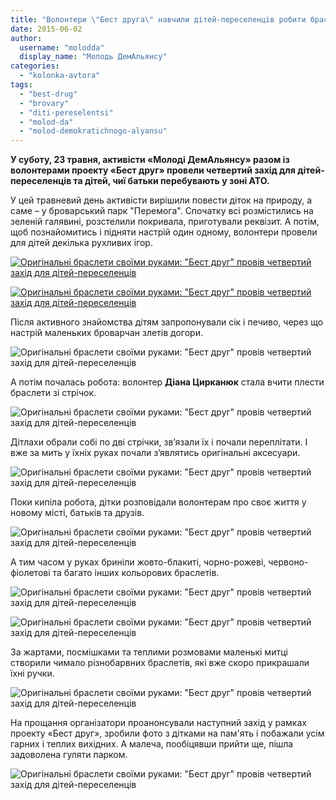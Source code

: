 ```yaml
---
title: "Волонтери \"Бест друга\" навчили дітей-переселенців робити браслети своїми руками"
date: 2015-06-02
author: 
  username: "molodda"
  display_name: "Молодь ДемАльянсу"
categories: 
  - "kolonka-avtora"
tags: 
  - "best-drug"
  - "brovary"
  - "diti-pereselentsi"
  - "molod-da"
  - "molod-demokratichnogo-alyansu"
---
```


**У суботу, 23 травня, активісти «Молоді ДемАльянсу» разом із волонтерами проекту «Бест друг» провели четвертий захід для дітей-переселенців та дітей, чиї батьки перебувають у зоні АТО.**

У цей травневий день активісти вирішили повести діток на природу, а саме – у броварський парк "Перемога". Спочатку всі розмістились на зеленій галявині, розстелили покривала, приготували реквізит. А потім, щоб познайомитись і підняти настрій один одному, волонтери провели для дітей декілька рухливих ігор.

[![Оригінальні браслети своїми руками: "Бест друг" провів четвертий захід для дітей-переселенців](https://mpz.brovary.org/wp-content/uploads/2015/05/Best-drug-101.jpg)](https://mpz.brovary.org/wp-content/uploads/2015/05/Best-drug-101.jpg)

[![Оригінальні браслети своїми руками: "Бест друг" провів четвертий захід для дітей-переселенців](https://mpz.brovary.org/wp-content/uploads/2015/05/Best-drug-51.jpg)](https://mpz.brovary.org/wp-content/uploads/2015/05/Best-drug-51.jpg)

Після активного знайомства дітям запропонували сік і печиво, через що настрій маленьких броварчан злетів догори.

![Оригінальні браслети своїми руками: "Бест друг" провів четвертий захід для дітей-переселенців](https://mpz.brovary.org/wp-content/uploads/2015/05/Best-drug-9.jpg)

А потім почалась робота: волонтер **Діана Цирканюк** стала вчити плести браслети зі стрічок.

![Оригінальні браслети своїми руками: "Бест друг" провів четвертий захід для дітей-переселенців](https://mpz.brovary.org/wp-content/uploads/2015/05/Best-drug-1.jpg)

Дітлахи обрали собі по дві стрічки, зв’язали їх і почали переплітати. І вже за мить у їхніх руках почали з’являтись оригінальні аксесуари.

![Оригінальні браслети своїми руками: "Бест друг" провів четвертий захід для дітей-переселенців](https://mpz.brovary.org/wp-content/uploads/2015/05/Best-drug-3.jpg)

Поки кипіла робота, дітки розповідали волонтерам про своє життя у новому місті, батьків та друзів.

![Оригінальні браслети своїми руками: "Бест друг" провів четвертий захід для дітей-переселенців](https://mpz.brovary.org/wp-content/uploads/2015/05/Best-drug-7.jpg)

А тим часом у руках бриніли жовто-блакиті, чорно-рожеві, червоно-фіолетові та багато інших кольорових браслетів.

![Оригінальні браслети своїми руками: "Бест друг" провів четвертий захід для дітей-переселенців](https://mpz.brovary.org/wp-content/uploads/2015/05/Best-drug-2.jpg)

![Оригінальні браслети своїми руками: "Бест друг" провів четвертий захід для дітей-переселенців](https://mpz.brovary.org/wp-content/uploads/2015/05/Best-drug-8.jpg)

За жартами, посмішками та теплими розмовами маленькі митці створили чимало різнобарвних браслетів, які вже скоро прикрашали їхні ручки.

![Оригінальні браслети своїми руками: "Бест друг" провів четвертий захід для дітей-переселенців](https://mpz.brovary.org/wp-content/uploads/2015/05/Best-drug-6.jpg)

На прощання організатори проанонсували наступний захід у рамках проекту «Бест друг», зробили фото з дітками на пам'ять і побажали усім гарних і теплих вихідних. А малеча, пообіцявши прийти ще, пішла задоволена гуляти парком.

![Оригінальні браслети своїми руками: "Бест друг" провів четвертий захід для дітей-переселенців](https://mpz.brovary.org/wp-content/uploads/2015/05/Best-drug-11.jpg)
